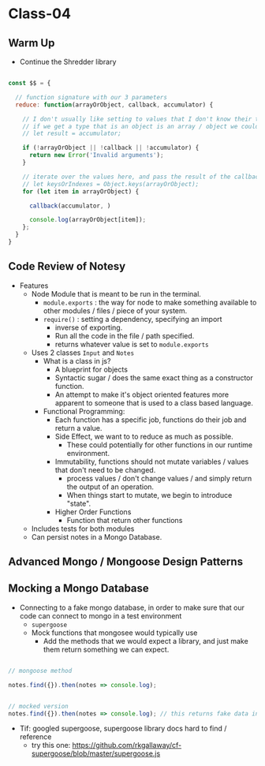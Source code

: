 # Class-04

## Warm Up

- Continue the Shredder library

```js

const $$ = {

  // function signature with our 3 parameters
  reduce: function(arrayOrObject, callback, accumulator) {

    // I don't usually like setting to values that I don't know their type
    // if we get a type that is an object is an array / object we could cause a mutation.
    // let result = accumulator;

    if (!arrayOrObject || !callback || !accumulator) {
      return new Error('Invalid arguments');
    }

    // iterate over the values here, and pass the result of the callback into the accumulator
    // let keysOrIndexes = Object.keys(arrayOrObject);
    for (let item in arrayOrObject) {

      callback(accumulator, )

      console.log(arrayOrObject[item]);
    };
  }
}


```

## Code Review of Notesy

- Features
  - Node Module that is meant to be run in the terminal.
    - `module.exports` : the way for node to make something available to other modules / files / piece of your system.
    - `require()` : setting a dependency, specifying an import
        - inverse of exporting.
        - Run all the code in the file / path specified.
        - returns whatever value is set to `module.exports`
  - Uses 2 classes `Input` and `Notes`
    - What is a class in js?
      - A blueprint for objects
      - Syntactic sugar / does the same exact thing as a constructor function.
      - An attempt to make it's object oriented features more apparent to someone that is used to a class based language.
    - Functional Programming:
      - Each function has a specific job, functions do their job and return a value.
      - Side Effect, we want to to reduce as much as possible.
        - These could potentially for other functions in our runtime environment.
      - Immutability, functions should not mutate variables / values that don't need to be changed.
        - process values / don't change values / and simply return the output of an operation.
        - When things start to mutate, we begin to introduce "state".
      - Higher Order Functions
        - Function that return other functions
  - Includes tests for both modules
  - Can persist notes in a Mongo Database.

## Advanced Mongo / Mongoose Design Patterns

## Mocking a Mongo Database
- Connecting to a fake mongo database, in order to make sure that our code can connect to mongo in a test environment
  - `supergoose`
  - Mock functions that mongosee would typically use
    - Add the methods that we would expect a library, and just make them return something we can expect.

```js

// mongoose method

notes.find({}).then(notes => console.log);


// mocked version
notes.find({}).then(notes => console.log); // this returns fake data instead of the real solution that requires another system to complete

```

- Tif: googled supergoose, supergoose library docs hard to find / reference
  - try this one: https://github.com/rkgallaway/cf-supergoose/blob/master/supergoose.js
